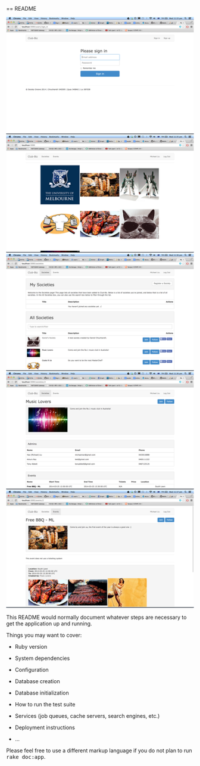 == README

![Alt text](/1.png?raw=true "Login Screen")
![Alt text](/2.png?raw=true "Login Screen")
![Alt text](/3.png?raw=true "Login Screen")
![Alt text](/4.png?raw=true "Login Screen")
![Alt text](/5.png?raw=true "Login Screen")

This README would normally document whatever steps are necessary to get the
application up and running.

Things you may want to cover:

* Ruby version

* System dependencies

* Configuration

* Database creation

* Database initialization

* How to run the test suite

* Services (job queues, cache servers, search engines, etc.)

* Deployment instructions

* ...


Please feel free to use a different markup language if you do not plan to run
<tt>rake doc:app</tt>.
